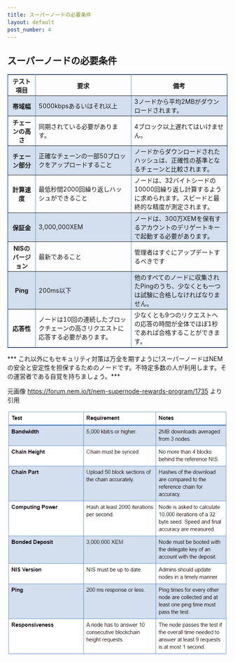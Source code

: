 ```yaml
---
title: スーパーノードの必要条件
layout: default
post_number: 4
---
```


## スーパーノードの必要条件

<table cellpadding="10" cellspacing="0" border="1" bordercolor="#6a95c7">
  <tr>
    <th>テスト項目</th>
    <th>要求</th>
    <th>備考</th>
  </tr>
  <tr style="background-color:#d3dfee;">
    <th>帯域幅</th>
    <td>5000kbpsあるいはそれ以上</td>
    <td>3ノードから平均2MBがダウンロードされます。</td>
  </tr>
  <tr>
    <th>チェーンの高さ</th>
    <td>同期されている必要があります。</td>
    <td>4ブロック以上遅れてはいけません。</td>
  </tr>
  <tr style="background-color:#d3dfee;">
    <th>チェーン部分</th>
    <td>正確なチェーンの一部50ブロックをアップロードすること</td>
    <td>ノードからダウンロードされたハッシュは、正確性の基準となるチェーンと比較されます。</td>
  </tr>
  <tr>
    <th>計算速度</th>
    <td>最低秒間2000回繰り返しハッシュができること</td>
    <td>ノードは、32バイトシードの10000回繰り返し計算するように求められます。スピードと最終的な精度が測定されます。</td>
  </tr>
  <tr style="background-color:#d3dfee;">
    <th>保証金</th>
    <td>3,000,000XEM</td>
    <td>ノードは、300万XEMを保有するアカウントのデリゲートキーで起動する必要があります。</td>
  </tr>
  <tr>
    <th>NISのバージョン</th>
    <td>最新であること</td>
    <td>管理者はすぐにアップデートするべきです</td>
  </tr>
  <tr style="background-color:#d3dfee;">
    <th>Ping</th>
    <td>200ms以下</td>
    <td>他のすべてのノードに収集されたPingのうち、少なくとも一つは試験に合格しなければなりません。</td>
  </tr>
  <tr>
    <th>応答性</th>
    <td>ノードは10回の連続したブロックチェーンの高さリクエストに応答する必要があります。</td>
    <td>少なくとも9つのリクエストへの応答の時間が全体でほぼ1秒であれば合格することができます。</td>
  </tr>
</table>

*** これ以外にもセキュリティ対策は万全を期すように!スーパーノードはNEMの安全と安定性を担保するためのノードです。不特定多数の人が利用します。その運営者である自覚を持ちましょう。***


元画像 https://forum.nem.io/t/nem-supernode-rewards-program/1735 より引用

<img src="/images/super-node-req.png" class="img-responsive">
